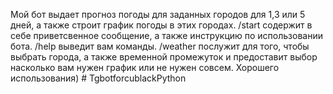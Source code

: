 Мой бот выдает прогноз погоды для заданных городов для 1,3 или 5 дней, а также строит график погоды в этих городах. /start содержит в себе приветсвенное сообщение, а также инструкцию по использовании бота. /help выведит вам команды. /weather послужит для того, чтобы выбрать города, а также временной промежуток и предоставит выбор насколько вам нужен график или не нужен совсем. Хорошего использования) # TgbotforcublackPython
